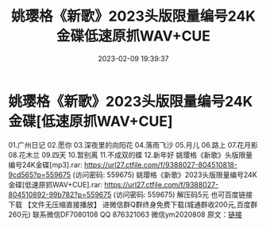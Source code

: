 ﻿---
title: 姚璎格《新歌》2023头版限量编号24K金碟低速原抓WAV+CUE
date: 2023-02-09 19:39:37
categories: 新碟专辑、稀有等精品
tags: 华语中文
---
# 姚璎格《新歌》2023头版限量编号24K金碟[低速原抓WAV+CUE]

01.广州日记
02.愿你
03.深夜里的向阳花
04.落雨飞沙
05.月儿
06.路上
07.花月影
08.花木兰
09.四天
10.暂别离
11.不成双的蝶
12.新年好
姚璎格《新歌》头版限量编号24K金碟[mp3].rar: https://url27.ctfile.com/f/9388027-804510818-9cd565?p=559675
(访问密码: 559675)
姚璎格《新歌》2023头版限量编号24K金碟[低速原抓WAV+CUE].rar: https://url27.ctfile.com/f/9388027-804510892-99b782?p=559675
(访问密码: 559675)
解压码5元
也可百度链接下载 【文件无压缩直接播放】
进微信群Q群终身免费下载(城通群收200元,百度群260元)
联系微信DF7080108 QQ 876321063
微信ym2020808
原文：[链接](https://blog.sina.com.cn/s/blog_1647c7e76010310s5.html)